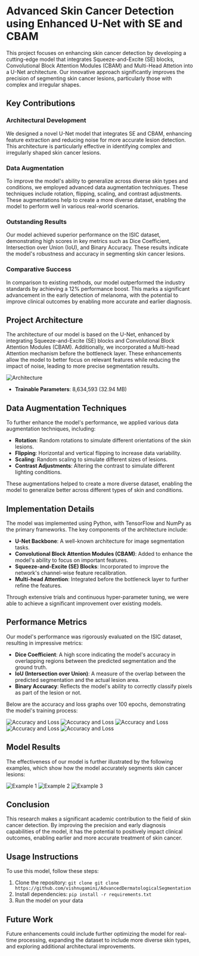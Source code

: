 # Advanced Skin Cancer Detection using Enhanced U-Net with SE and CBAM

This project focuses on enhancing skin cancer detection by developing a cutting-edge model that integrates Squeeze-and-Excite (SE) blocks, Convolutional Block Attention Modules (CBAM) and Multi-Head Attetion into a U-Net architecture. Our innovative approach significantly improves the precision of segmenting skin cancer lesions, particularly those with complex and irregular shapes.

## Key Contributions

### Architectural Development
We designed a novel U-Net model that integrates SE and CBAM, enhancing feature extraction and reducing noise for more accurate lesion detection. This architecture is particularly effective in identifying complex and irregularly shaped skin cancer lesions.

### Data Augmentation
To improve the model's ability to generalize across diverse skin types and conditions, we employed advanced data augmentation techniques. These techniques include rotation, flipping, scaling, and contrast adjustments. These augmentations help to create a more diverse dataset, enabling the model to perform well in various real-world scenarios.

### Outstanding Results
Our model achieved superior performance on the ISIC dataset, demonstrating high scores in key metrics such as Dice Coefficient, Intersection over Union (IoU), and Binary Accuracy. These results indicate the model's robustness and accuracy in segmenting skin cancer lesions.

### Comparative Success
In comparison to existing methods, our model outperformed the industry standards by achieving a 12% performance boost. This marks a significant advancement in the early detection of melanoma, with the potential to improve clinical outcomes by enabling more accurate and earlier diagnosis.

## Project Architecture

The architecture of our model is based on the U-Net, enhanced by integrating Squeeze-and-Excite (SE) blocks and Convolutional Block Attention Modules (CBAM). Additionally, we incorporated a Multi-head Attention mechanism before the bottleneck layer. These enhancements allow the model to better focus on relevant features while reducing the impact of noise, leading to more precise segmentation results.

![Architecture](git-pics/architecture.png)

- **Trainable Parameters**: 8,634,593 (32.94 MB)

## Data Augmentation Techniques

To further enhance the model's performance, we applied various data augmentation techniques, including:

- **Rotation**: Random rotations to simulate different orientations of the skin lesions.
- **Flipping**: Horizontal and vertical flipping to increase data variability.
- **Scaling**: Random scaling to simulate different sizes of lesions.
- **Contrast Adjustments**: Altering the contrast to simulate different lighting conditions.

These augmentations helped to create a more diverse dataset, enabling the model to generalize better across different types of skin and conditions.

## Implementation Details

The model was implemented using Python, with TensorFlow and NumPy as the primary frameworks. The key components of the architecture include:

- **U-Net Backbone**: A well-known architecture for image segmentation tasks.
- **Convolutional Block Attention Modules (CBAM)**: Added to enhance the model's ability to focus on important features.
- **Squeeze-and-Excite (SE) Blocks**: Incorporated to improve the network's channel-wise feature recalibration.
- **Multi-head Attention**: Integrated before the bottleneck layer to further refine the features.

Through extensive trials and continuous hyper-parameter tuning, we were able to achieve a significant improvement over existing models.

## Performance Metrics

Our model's performance was rigorously evaluated on the ISIC dataset, resulting in impressive metrics:

- **Dice Coefficient**: A high score indicating the model's accuracy in overlapping regions between the predicted segmentation and the ground truth.
- **IoU (Intersection over Union)**: A measure of the overlap between the predicted segmentation and the actual lesion area.
- **Binary Accuracy**: Reflects the model's ability to correctly classify pixels as part of the lesion or not.

Below are the accuracy and loss graphs over 100 epochs, demonstrating the model's training process:

![Accuracy and Loss](git-pics/pic-1.png)
![Accuracy and Loss](git-pics/pic-2.png)
![Accuracy and Loss](git-pics/pic-3.png)
![Accuracy and Loss](git-pics/pic-4.png)
![Accuracy and Loss](git-pics/pic-5.png)

## Model Results

The effectiveness of our model is further illustrated by the following examples, which show how the model accurately segments skin cancer lesions:

![Example 1](git-pics/example-1.png)
![Example 2](git-pics/example-2.png)
![Example 3](git-pics/example-3.png)

## Conclusion

This research makes a significant academic contribution to the field of skin cancer detection. By improving the precision and early diagnosis capabilities of the model, it has the potential to positively impact clinical outcomes, enabling earlier and more accurate treatment of skin cancer.

## Usage Instructions

To use this model, follow these steps:

1. Clone the repository: `git clone git clone https://github.com/vishnugamini/AdvancedDermatologicalSegmentation`
2. Install dependencies: `pip install -r requirements.txt`
3. Run the model on your data

## Future Work

Future enhancements could include further optimizing the model for real-time processing, expanding the dataset to include more diverse skin types, and exploring additional architectural improvements.
